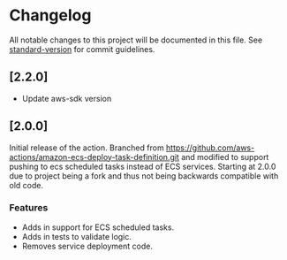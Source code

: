 # Changelog

All notable changes to this project will be documented in this file. See [standard-version](https://github.com/conventional-changelog/standard-version) for commit guidelines.

## [2.2.0]

- Update aws-sdk version

## [2.0.0]

Initial release of the action. Branched from https://github.com/aws-actions/amazon-ecs-deploy-task-definition.git and modified to support pushing to ecs scheduled tasks instead of ECS services. Starting at 2.0.0 due to project being a fork and thus not being backwards compatible with old code.

### Features

- Adds in support for ECS scheduled tasks.
- Adds in tests to validate logic.
- Removes service deployment code.
